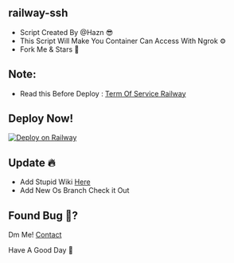 ## railway-ssh

* Script Created By @Hazn 😎
* This Script Will Make You Container Can Access With Ngrok ⚙️
* Fork Me & Stars 🤩 

## Note:
* Read this Before Deploy : [Term Of Service Railway](https://railway.app/legal/fair-use)

## Deploy Now!
[![Deploy on Railway](https://railway.app/button.svg)](https://railway.app/new/template/O1H6fD?referralCode=49-ICI)

## Update 🔥
* Add Stupid Wiki [Here](https://github.com/itzYoungHazn/railway-ssh/wiki)
* Add New Os Branch Check it Out

## Found Bug 🐛?
Dm Me! [Contact](t.me/@ItzMehHaznLol)

Have A Good Day 🌟
